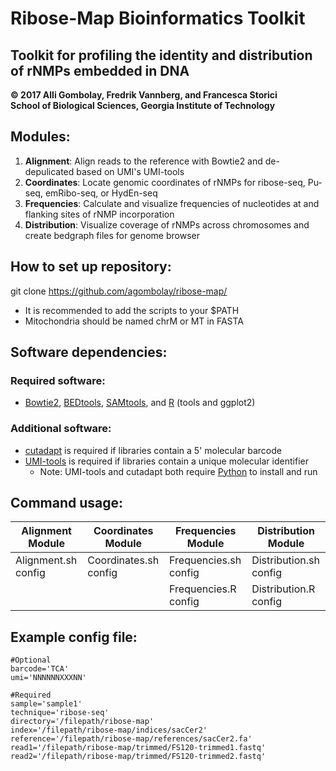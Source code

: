 # Ribose-Map Bioinformatics Toolkit
## Toolkit for profiling the identity and distribution of rNMPs embedded in DNA
**© 2017 Alli Gombolay, Fredrik Vannberg, and Francesca Storici**  
**School of Biological Sciences, Georgia Institute of Technology**

## Modules:
1. **Alignment**: Align reads to the reference with Bowtie2 and de-depulicated based on UMI's UMI-tools
2. **Coordinates**: Locate genomic coordinates of rNMPs for ribose-seq, Pu-seq, emRibo-seq, or HydEn-seq
3. **Frequencies**: Calculate and visualize frequencies of nucleotides at and flanking sites of rNMP incorporation
4. **Distribution**: Visualize coverage of rNMPs across chromosomes and create bedgraph files for genome browser

## How to set up repository:
git clone https://github.com/agombolay/ribose-map/

* It is recommended to add the scripts to your $PATH  
* Mitochondria should be named chrM or MT in FASTA 

## Software dependencies:
### Required software:
* [Bowtie2](https://sourceforge.net/projects/bowtie-bio/files/bowtie2/2.3.1), [BEDtools](http://bedtools.readthedocs.io/en/latest/content/installation.html), [SAMtools](http://www.htslib.org/download/), and [R](https://cran.r-project.org/) (tools and ggplot2)

### Additional software:
* [cutadapt](http://cutadapt.readthedocs.io/en/stable/) is required if libraries contain a 5' molecular barcode
* [UMI-tools](https://github.com/CGATOxford/UMI-tools) is required if libraries contain a unique molecular identifier
  * Note: UMI-tools and cutadapt both require [Python](https://www.python.org/) to install and run

## Command usage:

|   Alignment Module   |   Coordinates Module   |   Frequencies Module   |   Distribution Module   |
| -------------------- | ---------------------- | ---------------------  | ----------------------- |
| Alignment.sh config  | Coordinates.sh config  | Frequencies.sh config  | Distribution.sh config  |
|                      |                        | Frequencies.R config   | Distribution.R config   |

## Example config file:
```
#Optional
barcode='TCA'
umi='NNNNNNXXXNN'

#Required
sample='sample1'
technique='ribose-seq'
directory='/filepath/ribose-map'
index='/filepath/ribose-map/indices/sacCer2'
reference='/filepath/ribose-map/references/sacCer2.fa'
read1='/filepath/ribose-map/trimmed/FS120-trimmed1.fastq'
read2='/filepath/ribose-map/trimmed/FS120-trimmed2.fastq'
```

